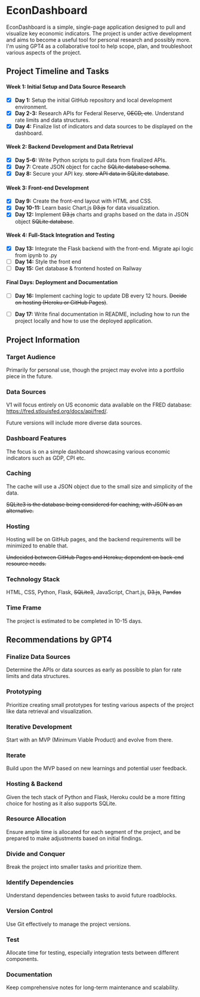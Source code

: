 # EconDashboard

EconDashboard is a simple, single-page application designed to pull and visualize key economic indicators. The project is under active development and aims to become a useful tool for personal research and possibly more. I'm using GPT4 as a collaborative tool to help scope, plan, and troubleshoot various aspects of the project. 



## Project Timeline and Tasks

#### Week 1: Initial Setup and Data Source Research
- [x] **Day 1:** Setup the initial GitHub repository and local development environment.
- [x] **Day 2-3:** Research APIs for Federal Reserve, ~~OECD, etc~~. Understand rate limits and data structures.
- [x] **Day 4:** Finalize list of indicators and data sources to be displayed on the dashboard.

#### Week 2: Backend Development and Data Retrieval
- [x] **Day 5-6:** Write Python scripts to pull data from finalized APIs.
- [x] **Day 7:** Create JSON object for cache ~~SQLite database schema~~.
- [x] **Day 8:** Secure your API key. ~~store API data in SQLite database~~.

#### Week 3: Front-end Development
- [x] **Day 9:** Create the front-end layout with HTML and CSS.
- [x] **Day 10-11:** Learn basic Chart.js ~~D3.js~~ for data visualization.
- [x] **Day 12:** Implement ~~D3.js~~ charts and graphs based on the data in JSON object ~~SQLite database~~.

#### Week 4: Full-Stack Integration and Testing
- [x] **Day 13:** Integrate the Flask backend with the front-end. Migrate api logic from ipynb to .py
- [ ] **Day 14:** Style the front end
- [ ] **Day 15:** Get database & frontend hosted on Railway

#### Final Days: Deployment and Documentation
- [ ] **Day 16:** Implement caching logic to update DB every 12 hours. ~~Decide on hosting (Heroku or GitHub Pages)~~. 
- [ ] **Day 17:** Write final documentation in README, including how to run the project locally and how to use the deployed application.



## Project Information

### Target Audience
Primarily for personal use, though the project may evolve into a portfolio piece in the future.

### Data Sources
V1 will focus entirely on US economic data available on the FRED database: https://fred.stlouisfed.org/docs/api/fred/. 

Future versions will include more diverse data sources.

### Dashboard Features
The focus is on a simple dashboard showcasing various economic indicators such as GDP, CPI etc.

### Caching
The cache will use a JSON object due to the small size and simplicity of the data. 

~~SQLite3 is the database being considered for caching, with JSON as an alternative.~~

### Hosting
Hosting will be on GitHub pages, and the backend requirements will be minimized to enable that.

~~Undecided between GitHub Pages and Heroku; dependent on back-end resource needs.~~

### Technology Stack
HTML, CSS, Python, Flask, ~~SQLite3~~, JavaScript, Chart.js, ~~D3.js~~, ~~Pandas~~

### Time Frame
The project is estimated to be completed in 10-15 days.



## Recommendations by GPT4

### Finalize Data Sources
Determine the APIs or data sources as early as possible to plan for rate limits and data structures.

### Prototyping
Prioritize creating small prototypes for testing various aspects of the project like data retrieval and visualization.

### Iterative Development
Start with an MVP (Minimum Viable Product) and evolve from there.

### Iterate
Build upon the MVP based on new learnings and potential user feedback.

### Hosting & Backend
Given the tech stack of Python and Flask, Heroku could be a more fitting choice for hosting as it also supports SQLite.

### Resource Allocation
Ensure ample time is allocated for each segment of the project, and be prepared to make adjustments based on initial findings.

### Divide and Conquer
Break the project into smaller tasks and prioritize them.

### Identify Dependencies
Understand dependencies between tasks to avoid future roadblocks.

### Version Control
Use Git effectively to manage the project versions.

### Test
Allocate time for testing, especially integration tests between different components.

### Documentation
Keep comprehensive notes for long-term maintenance and scalability.
